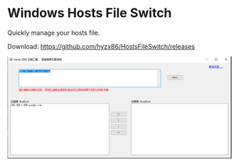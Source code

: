 # Windows Hosts File Switch

Quickly manage your hosts file.

Download: https://github.com/hyzx86/HostsFileSwitch/releases


![previw](https://github.com/hyzx86/HostsFileSwitch/blob/master/docs/preview.png?raw=true)
